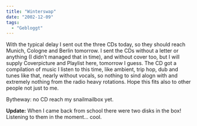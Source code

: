 ```yaml
---
title: "Winterswap"
date: "2002-12-09"
tags:
  - "Gebloggt"
---
```


With the typical delay I sent out the three CDs today, so they should reach Munich, Cologne and Berlin tomorrow. I sent the CDs without a letter or anything (I didn’t managed that in time), and without cover too, but I will supply Coverpicture and Playlist here, tomorrow I guess. The CD got a compilation of music I listen to this time, like ambient, trip hop, dub and tunes like that, nearly without vocals, so nothing to sind alogn with and extremely nothing from the radio heavy rotations. Hope this fits also to other people not just to me.

Bytheway: no CD reach my snailmailbox yet.

**Update:** When I came back from school there were two disks in the box! Listening to them in the moment… cool.
